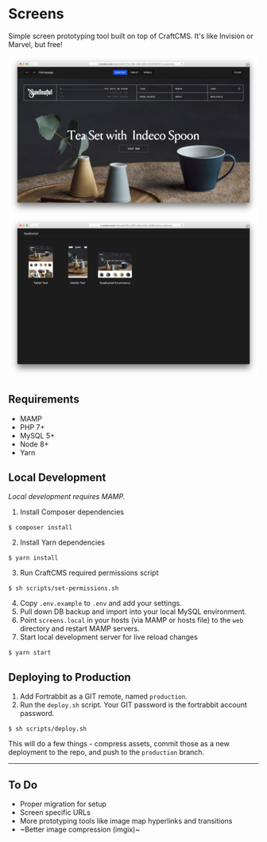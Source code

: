 # Screens

Simple screen prototyping tool built on top of CraftCMS. It's like Invision or Marvel, but free!

![Project View](assets/project_detail.png)
![Client Index](assets/client_index.png)

## Requirements
- MAMP
- PHP 7+
- MySQL 5+
- Node 8+
- Yarn 

## Local Development

*Local development requires MAMP.*

1. Install Composer dependencies
```
$ composer install
```
2. Install Yarn dependencies
```
$ yarn install
```
3. Run CraftCMS required permissions script
```
$ sh scripts/set-permissions.sh
```
4. Copy `.env.example` to `.env` and add your settings.
5. Pull down DB backup and import into your local MySQL environment.
6. Point `screens.local` in your hosts (via MAMP or hosts file) to the `web` directory and restart MAMP servers.
7. Start local development server for live reload changes
```
$ yarn start
```

## Deploying to Production

1. Add Fortrabbit as a GIT remote, named `production`.
2. Run the `deploy.sh` script. Your GIT password is the fortrabbit account password.

```
$ sh scripts/deploy.sh
```

This will do a few things - compress assets, commit those as a new deployment to the repo, and push to the `production` branch.

----

## To Do

* Proper migration for setup
* Screen specific URLs
* More prototyping tools like image map hyperlinks and transitions
* ~Better image compression (imgix)~
